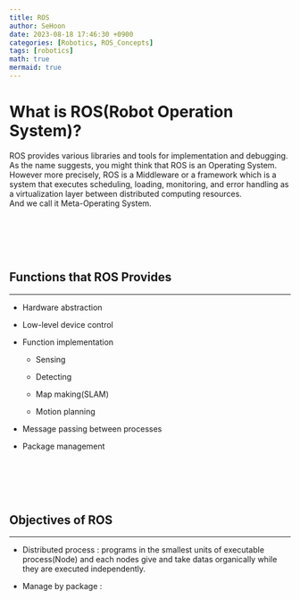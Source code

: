```yaml
---
title: ROS
author: SeHoon
date: 2023-08-18 17:46:30 +0900
categories: [Robotics, ROS_Concepts]
tags: [robotics]
math: true
mermaid: true
---
```


# What is ROS(Robot Operation System)?

ROS provides various libraries and tools for implementation and debugging.<br>
As the name suggests, you might think that ROS is an Operating System. <br>
However more precisely, ROS is a Middleware or a framework which is a system that executes scheduling, loading, monitoring, and error handling as a virtualization layer between distributed computing resources.<br>
And we call it Meta-Operating System.

<br><br><br><br>

## Functions that ROS Provides
---

+ Hardware abstraction

+ Low-level device control

+ Function implementation
    
    + Sensing

    + Detecting

    + Map making(SLAM)

    + Motion planning

+ Message passing between processes

+ Package management

<br><br><br><br>

## Objectives of ROS
---

+ Distributed process : programs in the smallest units of executable process(Node) and each nodes give and take datas organically while they are executed independently.

+ Manage by package : 